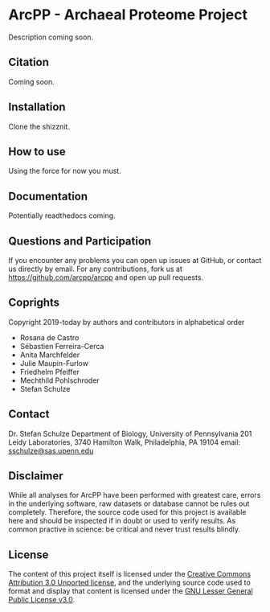 # ArcPP - Archaeal Proteome Project

Description coming soon.

## Citation

Coming soon.

## Installation

Clone the shizznit.

## How to use

Using the force for now you must.

## Documentation

Potentially readthedocs coming.

## Questions and Participation

If you encounter any problems you can open up issues at GitHub, or contact us directly by email.
For any contributions, fork us at https://github.com/arcpp/arcpp and open up pull requests.

## Coprights

Copyright 2019-today by authors and contributors in alphabetical order

* Rosana de Castro
* Sébastien Ferreira-Cerca
* Anita Marchfelder
* Julie Maupin-Furlow
* Friedhelm Pfeiffer
* Mechthild Pohlschroder
* Stefan Schulze

## Contact

Dr. Stefan Schulze
Department of Biology, University of Pennsylvania
201 Leidy Laboratories, 3740 Hamilton Walk, Philadelphia, PA 19104
email: sschulze@sas.upenn.edu

## Disclaimer

While all analyses for ArcPP have been performed with greatest care, errors in the underlying software, raw datasets or database cannot be rules out completely. Therefore, the source code used for this project is available here and should be inspected if in doubt or used to verify results. As common practive in science: be critical and never trust results blindly.

## License

The content of this project itself is licensed under the [Creative Commons Attribution 3.0 Unported license](https://creativecommons.org/licenses/by/3.0/), and the underlying source code used to format and display that content is licensed under the [GNU Lesser General Public License v3.0](https://github.com/StSchulze/ArcPP/blob/master/LICENSE).
